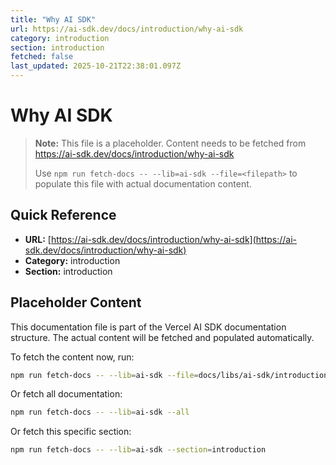 ```yaml
---
title: "Why AI SDK"
url: https://ai-sdk.dev/docs/introduction/why-ai-sdk
category: introduction
section: introduction
fetched: false
last_updated: 2025-10-21T22:38:01.097Z
---
```


# Why AI SDK

> **Note:** This file is a placeholder. Content needs to be fetched from https://ai-sdk.dev/docs/introduction/why-ai-sdk
>
> Use `npm run fetch-docs -- --lib=ai-sdk --file=<filepath>` to populate this file with actual documentation content.

## Quick Reference

- **URL:** [https://ai-sdk.dev/docs/introduction/why-ai-sdk](https://ai-sdk.dev/docs/introduction/why-ai-sdk)
- **Category:** introduction
- **Section:** introduction

## Placeholder Content

This documentation file is part of the Vercel AI SDK documentation structure.
The actual content will be fetched and populated automatically.

To fetch the content now, run:

```bash
npm run fetch-docs -- --lib=ai-sdk --file=docs/libs/ai-sdk/introduction/why-ai-sdk.md
```

Or fetch all documentation:

```bash
npm run fetch-docs -- --lib=ai-sdk --all
```

Or fetch this specific section:

```bash
npm run fetch-docs -- --lib=ai-sdk --section=introduction
```
